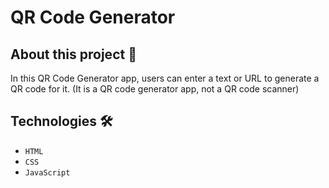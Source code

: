 # QR Code Generator
 


## About this project 🚀
In this QR Code Generator app, users can enter a text or URL to generate a QR code for it. (It is a QR code generator app, not a QR code scanner)


## Technologies 🛠️
* `HTML`
* `CSS`
* `JavaScript`







